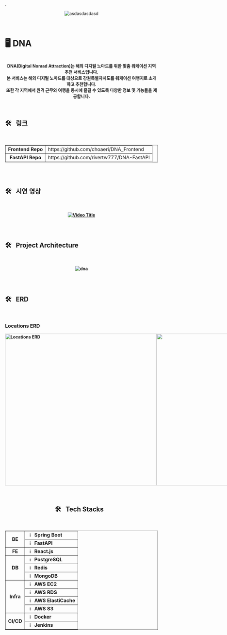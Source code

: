 .<div align="center">
![asdasdasdasd](https://github.com/user-attachments/assets/9981521a-b934-4c3b-ba90-158fc4d25226)
</div>
<br>

# 🖥 DNA
<br>
<div align="center">
<b>DNA(Digital Nomad Attraction)는 해외 디지털 노마드를 위한 맟춤 워케이션 지역 추천 서비스입니다.<br>
<b>본 서비스는 해외 디지털 노마드를 대상으로 강원특별자치도를 워케이션 여행지로 소개하고 추천합니다.<br>
<b>또한 각 지역에서 원격 근무와 여행을 동시에 즐길 수 있도록 다양한 정보 및 기능들을 제공합니다.<br>	
</div>
<br>
<br>

## 🛠️&nbsp;&nbsp;&nbsp;링크&nbsp;&nbsp;&nbsp;
<br>
<div align="center">
<table border=""4>
	    
  <tr>
    <td rowspan="1" align="center"><b>Frontend Repo</td>
    <td>https://github.com/choaeri/DNA_Frontend</td>
  </tr>
	    
  <tr>
    <td rowspan="1" align="center"><b>FastAPI Repo</td>
    <td>https://github.com/rivertw777/DNA-FastAPI</td>
  </tr>
  
</table>
</div>
<br>
<br>

## 🛠️&nbsp;&nbsp;&nbsp;시연 영상&nbsp;&nbsp;&nbsp;
<br>
<div align="center">
	
[![Video Title](https://img.youtube.com/vi/V-obquo1iJc/0.jpg)](https://www.youtube.com/watch?v=V-obquo1iJc)
</div>
<br>
<br>

## 🛠️&nbsp;&nbsp;&nbsp;Project Architecture&nbsp;&nbsp;&nbsp;
<br>
<div align="center">
	
![dna](https://github.com/user-attachments/assets/04441419-ea61-4c4b-9334-5d4c4f38d309)
</div>
<br>
<br>

## 🛠️&nbsp;&nbsp;&nbsp;ERD&nbsp;&nbsp;&nbsp;
<br>

<div align="center">

<div style="display: flex; justify-content: space-between; align-items: flex-start; width: 100%;">
  <div style="text-align: left;">
    <h3>Locations ERD</h3>
    <img src="https://github.com/user-attachments/assets/5b69e948-9b25-4566-b253-6aabaaca95fd" alt="Locations ERD" height="500"/>
  </div>
  <div style="text-align: right;">
    <h3>Users ERD</h3>
    <img src="https://github.com/user-attachments/assets/a87ea7e1-cced-4e6f-8752-b0aa6cb8077c" alt="Users ERD" height="500"/>
  </div>
</div>

<br>
<br>

## 🛠️&nbsp;&nbsp;&nbsp;Tech Stacks&nbsp;&nbsp;&nbsp;
<br>
<div align="center">
<table border=""4>
  
  <tr>
    <td rowspan="2" align="center"><b>BE</td>
    <td><img src="https://user-images.githubusercontent.com/112257466/209075280-78be8487-7d6a-485c-92a8-d6677f0caab9.png" width="15px" alt="_icon" />&nbsp;&nbsp;<b>Spring Boot</td>
  </tr>
  <tr>
    <td><img src="https://oopy.lazyrockets.com/api/v2/notion/image?src=https%3A%2F%2Fprod-files-secure.s3.us-west-2.amazonaws.com%2F8ce5e86e-0ad9-4f4f-9f83-24f640b95ea4%2Fd4eebbbc-5a22-46dd-87a3-5adc5166b97a%2Ffastapi-1.svg&blockId=fc630fe9-2f36-4317-8d1b-04cf2740031b&width=256" width="15px" alt="_icon" />&nbsp;&nbsp;<b>FastAPI</td>
  </tr>

  <tr>
    <td rowspan="1" align="center"><b>FE</td>
    <td><img src="https://upload.wikimedia.org/wikipedia/commons/thumb/a/a7/React-icon.svg/2300px-React-icon.svg.png" width="15px" alt="_icon" />&nbsp;&nbsp;<b>React.js</td>
  </tr>

  <tr>
    <td rowspan="3" align="center"><b>DB</td>
    <td><img src="https://w7.pngwing.com/pngs/448/730/png-transparent-postgresql-plain-logo-icon.png" width="15px" alt="_icon" />&nbsp;&nbsp;<b>PostgreSQL</td>
  </tr>
  <tr>
    <td><img src="https://p7.hiclipart.com/preview/282/358/343/redis-database-erlang-cache-computer-servers-others-thumbnail.jpg" width="15px" alt="_icon" />&nbsp;&nbsp;<b>Redis</td>
  </tr>
  <tr>
    <td><img src="https://www.mongodb.com/assets/images/global/leaf.png" width="15px" alt="_icon" />&nbsp;&nbsp;<b>MongoDB</td>
  </tr>
  
  <tr>
    <td rowspan="4" align="center"><b>Infra</td>
    <td><img src="https://encrypted-tbn0.gstatic.com/images?q=tbn:ANd9GcQJw8utG9EjSW1-doGUZw_aNQW5gDxw1dNIfQ&s" width="15px" alt="_icon" />&nbsp;&nbsp;<b>AWS EC2</td>
  </tr>
  <tr>
    <td><img src="https://seeklogo.com/images/A/aws-rds-relational-database-service-logo-99EA3E8EA4-seeklogo.com.png" width="15px" alt="_icon" />&nbsp;&nbsp;<b>AWS RDS</td>
  </tr>
  <tr>
    <td><img src="https://encrypted-tbn0.gstatic.com/images?q=tbn:ANd9GcTZn-0RTwQV0Aqu6kDoqEgYD2bIrdoSP5OLhhZQHNB0GA&s" width="15px" alt="_icon" />&nbsp;&nbsp;<b>AWS ElastiCache</td>
  </tr>
  <tr>
    <td><img src="https://upload.wikimedia.org/wikipedia/commons/thumb/b/bc/Amazon-S3-Logo.svg/1200px-Amazon-S3-Logo.svg.png" width="15px" alt="_icon" />&nbsp;&nbsp;<b>AWS S3</td>
  </tr>
	    
  <tr>
  <td rowspan="2" align="center"><b>CI/CD</td>
      <td><img src="https://www.svgrepo.com/show/353659/docker-icon.svg" width="15px" alt="_icon" />&nbsp;&nbsp;<b>Docker</td>
  </tr>
  <tr>
      <td><img src="https://cdn.icon-icons.com/icons2/2699/PNG/512/jenkins_logo_icon_170552.png" width="15px" alt="_icon" />&nbsp;&nbsp;<b>Jenkins</td>
  </tr>
  <tr>
	  
</table>
</div>

